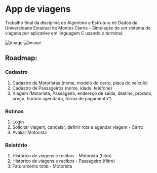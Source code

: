 # App de viagens
Trabalho final da disciplina de Algoritmo e Estrutura de Dados da Universidade Estadual de Montes Claros - Simulação de um sistema de viagens por aplicativo em linguagem C usando o terminal.

![image](https://github.com/user-attachments/assets/31b9dc96-e26e-426a-a7cc-7978d4ffb4c3)
![image](https://github.com/user-attachments/assets/e5028857-256a-468d-8ea2-dffe3cb4fdc6)


## Roadmap:
### Cadastro
1. Cadastro de Motoristas (nome, modelo do carro, placa do veículo)
2. Cadastro de Passageiros (nome, idade, telefone)
3. Viagem (Motorista, Passageiro, endereço de saída, destino, produto, preço, horário agendado, forma de pagamento*)

### Rotinas
1. Login 
2. Solicitar viagem, cancelar, definir rota e agendar viagem - Carro
3. Avaliar Motorista

### Relatório
1. Histórico de viagens e recibos - Motorista (filtro)
2. Histórico de viagens e recibos - Passageiro (filtro)
3. Faturamento total - Motorista



